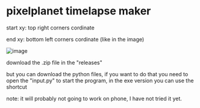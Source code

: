 # pixelplanet timelapse maker

start xy: top right corners cordinate

end xy: bottom left corners cordinate
(like in the image)

![image](https://github.com/Batyoaron/pixelplanet_timelapse_maker/assets/111697446/ca9d393f-ef71-48a3-9c77-030b3edf45d4)

download the .zip file in the "releases"

but you can download the python files, if you want to do that you need to open the "input.py" to start the program, in the exe version you can use the shortcut

note: it will probably not going to work on phone, I have not tried it yet.
